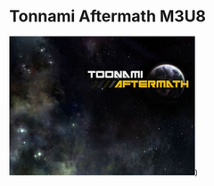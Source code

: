 # Tonnami Aftermath M3U8

![bg](https://github.com/Kooldude93/TAM3U8/blob/main/ta%20wall%20thumb.jpg)) 
